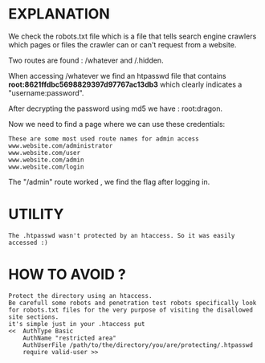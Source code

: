 # EXPLANATION

We check the robots.txt file which is a file that tells search engine crawlers which pages or files the crawler can or can't request from a website.

Two routes are found : /whatever and /.hidden.

When accessing /whatever we find an htpasswd file that contains **root:8621ffdbc5698829397d97767ac13db3** which clearly indicates a "username:password".

After decrypting the password using md5 we have : root:dragon.

Now we need to find a page where we can use these credentials: 

    These are some most used route names for admin access
    www.website.com/administrator
    www.website.com/user
    www.website.com/admin
    www.website.com/login

The "/admin" route  worked , we find the flag after logging in.

# UTILITY

    The .htpasswd wasn't protected by an htaccess. So it was easily accessed :)

# HOW TO AVOID ?

    Protect the directory using an htaccess.
    Be carefull some robots and penetration test robots specifically look for robots.txt files for the very purpose of visiting the disallowed site sections.
    it's simple just in your .htaccess put 
    <<  AuthType Basic
        AuthName "restricted area"
        AuthUserFile /path/to/the/directory/you/are/protecting/.htpasswd
        require valid-user >>